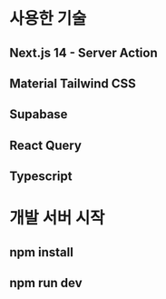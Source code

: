 # 사용한 기술

## Next.js 14 - Server Action

## Material Tailwind CSS

## Supabase

## React Query

## Typescript

# 개발 서버 시작

## npm install

## npm run dev
